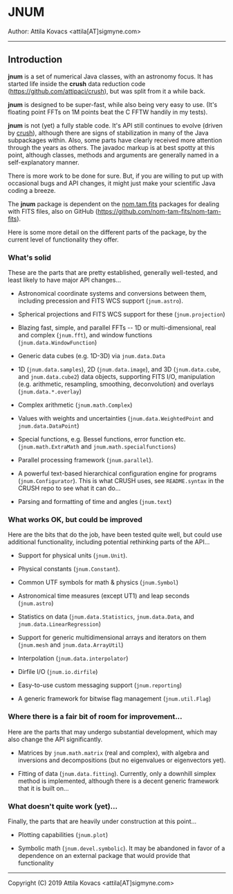 # JNUM

Author: Attila Kovacs <attila[AT]sigmyne.com>


---------------------------------------------------------------------------


## Introduction

**jnum** is a set of numerical Java classes, with an astronomy focus. It has
started life inside the **crush** data reduction code 
(https://github.com/attipaci/crush), but was split from it a while back.

**jnum** is designed to be super-fast, while also being very easy to use.
(It's floating point FFTs on 1M points beat the C FFTW handily in my tests).

**jnum** is not (yet) a fully stable code. It's API still continues to evolve
(driven by [crush](https://github.com/attipaci/crush)), although there are 
signs of stabilization in many of the Java subpackages within. Also, some parts
have clearly received more attention through the years as others. The javadoc 
markup is at best spotty at this point, although classes, methods and arguments
are generally named in a self-explanatory manner. 

There is more work to be done for sure. But, if you are willing to put up with 
occasional bugs and API changes, it might just make your scientific Java 
coding a breeze.

The **jnum** package is dependent on the 
[nom.tam.fits](https://github.com/nom-tam-fits/nom-tam-fits) packages for
dealing with FITS files, also on GitHub 
(https://github.com/nom-tam-fits/nom-tam-fits). 

Here is some more detail on the different parts of the package, by the 
current level of functionality they offer.


### What's solid

These are the parts that are pretty established, generally well-tested, and
least likely to have major API changes...

 * Astronomical coordinate systems and conversions between them, including 
   precession and FITS WCS support (`jnum.astro`).

 * Spherical projections and FITS WCS support for these (`jnum.projection`)

 * Blazing fast, simple, and parallel FFTs -- 1D or multi-dimensional, real
   and complex (`jnum.fft`), and window functions (`jnum.data.WindowFunction`)

 * Generic data cubes (e.g. 1D-3D) via `jnum.data.Data`

 * 1D (`jnum.data.samples`), 2D (`jnum.data.image`), and 3D (`jnum.data.cube`,
   and `jnum.data.cube2`) data objects, supporting FITS I/O, 
   manipulation (e.g. arithmetic, resampling, smoothing, deconvolution) and 
   overlays (`jnum.data.*.overlay`)

 * Complex arithmetic (`jnum.math.Complex`)

 * Values with weights and uncertainties (`jnum.data.WeightedPoint` and
   `jnum.data.DataPoint`)

 * Special functions, e.g. Bessel functions, error function etc. 
   (`jnum.math.ExtraMath` and `jnum.math.specialfunctions`)

 * Parallel processing framework (`jnum.parallel`).

 * A powerful text-based hierarchical configuration engine for programs
   (`jnum.Configurator`). This is what CRUSH uses, see `README.syntax` in
   the CRUSH repo to see what it can do...

 * Parsing and formatting of time and angles (`jnum.text`)



### What works OK, but could be improved

Here are the bits that do the job, have been tested quite well, but could
use additional functionality, including potential rethinking parts of the 
API...


 * Support for physical units (`jnum.Unit`).

 * Physical constants (`jnum.Constant`).

 * Common UTF symbols for math & physics (`jnum.Symbol`)

 * Astronomical time measures (except UT1) and leap seconds (`jnum.astro`)

 * Statistics on data (`jnum.data.Statistics`, `jnum.data.Data`, and
   `jnum.data.LinearRegression`)

 * Support for generic multidimensional arrays and iterators on them
   (`jnum.mesh` and `jnum.data.ArrayUtil`)

 * Interpolation (`jnum.data.interpolator`)

 * Dirfile I/O (`jnum.io.dirfile`)

 * Easy-to-use custom messaging support (`jnum.reporting`)

 * A generic framework for bitwise flag management (`jnum.util.Flag`)



### Where there is a fair bit of room for improvement...

Here are the parts that may undergo substantial development, which may 
also change the API significantly.


 * Matrices by `jnum.math.matrix` (real and complex), with algebra and 
   inversions and decompositions (but no eigenvalues or eigenvectors yet).

 * Fitting of data (`jnum.data.fitting`). Currently, only a downhill simplex
   method is implemented, although there is a decent generic framework that
   it is built on...



### What doesn't quite work (yet)...

Finally, the parts that are heavily under construction at this point...

 * Plotting capabilities (`jnum.plot`)

 * Symbolic math (`jnum.devel.symbolic`). It may be abandoned in favor
   of a dependence on an external package that would provide that 
   functionality

-----------------------------------------------------------------------------

Copyright (C) 2019 Attila Kovacs <attila[AT]sigmyne.com>
